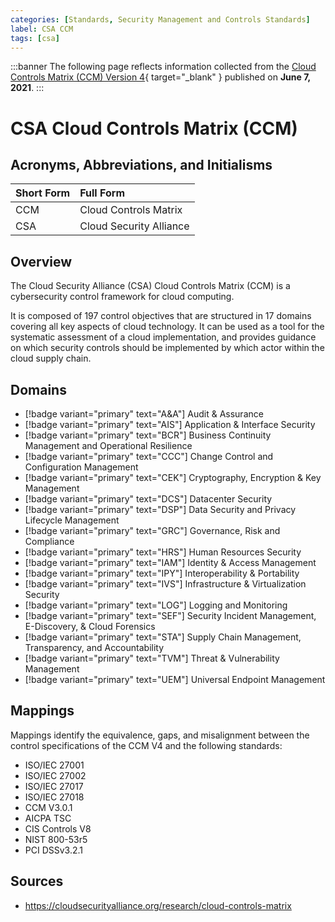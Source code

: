 ```yaml
---
categories: [Standards, Security Management and Controls Standards]
label: CSA CCM
tags: [csa]
---
```


:::banner
The following page reflects information collected from the [Cloud Controls Matrix (CCM) Version 4](https://cloudsecurityalliance.org/research/cloud-controls-matrix){ target="_blank" } published on **June 7, 2021**.
:::

# CSA Cloud Controls Matrix (CCM)

## Acronyms, Abbreviations, and Initialisms

Short Form | Full Form
:--- | :---
CCM | Cloud Controls Matrix
CSA | Cloud Security Alliance

## Overview

The Cloud Security Alliance (CSA) Cloud Controls Matrix (CCM) is a cybersecurity control framework for cloud computing.

It is composed of 197 control objectives that are structured in 17 domains covering all key aspects of cloud technology. It can be used as a tool for the systematic assessment of a cloud implementation, and provides guidance on which security controls should be implemented by which actor within the cloud supply chain.

## Domains

- [!badge variant="primary" text="A&A"] Audit & Assurance
- [!badge variant="primary" text="AIS"] Application & Interface Security
- [!badge variant="primary" text="BCR"] Business Continuity Management and Operational Resilience
- [!badge variant="primary" text="CCC"] Change Control and Configuration Management
- [!badge variant="primary" text="CEK"] Cryptography, Encryption & Key Management
- [!badge variant="primary" text="DCS"] Datacenter Security
- [!badge variant="primary" text="DSP"] Data Security and Privacy Lifecycle Management
- [!badge variant="primary" text="GRC"] Governance, Risk and Compliance
- [!badge variant="primary" text="HRS"] Human Resources Security
- [!badge variant="primary" text="IAM"] Identity & Access Management
- [!badge variant="primary" text="IPY"] Interoperability & Portability
- [!badge variant="primary" text="IVS"] Infrastructure & Virtualization Security
- [!badge variant="primary" text="LOG"] Logging and Monitoring
- [!badge variant="primary" text="SEF"] Security Incident Management, E-Discovery, & Cloud Forensics
- [!badge variant="primary" text="STA"] Supply Chain Management, Transparency, and Accountability
- [!badge variant="primary" text="TVM"] Threat & Vulnerability Management
- [!badge variant="primary" text="UEM"] Universal Endpoint Management

## Mappings

Mappings identify the equivalence, gaps, and misalignment between the control specifications of the CCM V4 and the following standards:

- ISO/IEC 27001
- ISO/IEC 27002
- ISO/IEC 27017
- ISO/IEC 27018
- CCM V3.0.1
- AICPA TSC
- CIS Controls V8
- NIST 800-53r5
- PCI DSSv3.2.1

## Sources

- https://cloudsecurityalliance.org/research/cloud-controls-matrix